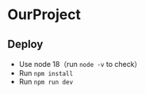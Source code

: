 # OurProject

## Deploy

- Use node 18（run `node -v` to check）
- Run `npm install`
- Run `npm run dev`
